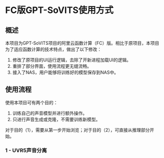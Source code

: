 # FC版GPT-SoVITS使用方式

## 概述

本项目为GPT-SoVITS项目的阿里云函数计算（FC）版。相比于原项目，本项目为了适应函数计算的技术特点，做出了以下修改：

1. 修改了原项目的UI运行逻辑，去除了开新进程加载UI的逻辑。
2. 重排了部分界面，使用流程更无缝流畅。
3. 接入了NAS，用户能够将训练好的模型保存到NAS中。

## 使用流程

使用本项目可有两个目的：

1. 训练自己的声音模型并进行额外操作。
2. 只进行声音生成或克隆，不需要训练新模型。

对于目的（1），需要从第一步开始浏览；对于目的（2），可直接从推理部分开始。

### 1 - UVR5声音分离
